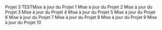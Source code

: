 Projet 3 TESTMise à jour du Projet 1
Mise à jour du Projet 2
Mise à jour du Projet 3
Mise à jour du Projet 4
Mise à jour du Projet 5
Mise à jour du Projet 6
Mise à jour du Projet 7
Mise à jour du Projet 8
Mise à jour du Projet 9
Mise à jour du Projet 10
